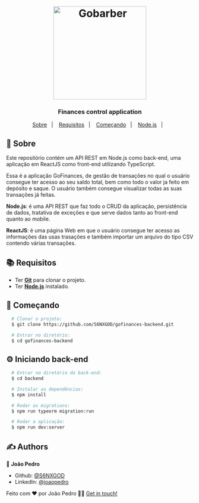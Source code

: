 <h1 align="center">
    <img alt="Gobarber" src="https://ik.imagekit.io/hwyksvj4iv/gofinances_FtYnL5e0v.svg" width="250px" />
</h1>

<h3 align="center">
  Finances control application
</h3>

<p align="center">
  <a href="#page_with_curl-sobre">Sobre</a>&nbsp;&nbsp;&nbsp;|&nbsp;&nbsp;&nbsp;
  <a href="#books-requisitos">Requisitos</a>&nbsp;&nbsp;&nbsp;|&nbsp;&nbsp;&nbsp;
  <a href="#rocket-começando">Começando</a>&nbsp;&nbsp;&nbsp;|&nbsp;&nbsp;&nbsp;
  <a href="#gear-iniciando-back-end">Node.js</a>&nbsp;&nbsp;&nbsp;|&nbsp;&nbsp;&nbsp;
</p>


## :page_with_curl: Sobre
Este repositório contém um API REST em Node.js como back-end, uma aplicação em ReactJS como front-end utilizando TypeScript.

Essa é a aplicação GoFinances, de gestão de transações no qual o usuário consegue ter acesso ao seu saldo total, bem como todo o valor ja feito em depósito e saque. O usuário também consegue visualizar todas as suas transações já feitas.

**Node.js**: é uma API REST que faz todo o CRUD da aplicação, persistência de dados, tratativa de exceções e que serve dados tanto ao front-end quanto ao mobile.

**ReactJS**: é uma página Web em que o usuário consegue ter acesso as informações das usas trasações e também importar um arquivo do tipo CSV contendo várias transações.

## :books: Requisitos
- Ter [**Git**](https://git-scm.com/) para clonar o projeto.
- Ter [**Node.js**](https://nodejs.org/en/) instalado.
<!-- - Um dispositivo ou emulador iOS ou Android -->

## :rocket: Começando
``` bash
  # Clonar o projeto:
  $ git clone https://github.com/S6NXGOD/gofinances-backend.git

  # Entrar no diretório:
  $ cd gofinances-backend
```

## :gear: Iniciando back-end
```bash
  # Entrar no diretório do back-end:
  $ cd backend

  # Instalar as dependências:
  $ npm install

  # Rodar as migrations:
  $ npm run typeorm migration:run

  # Rodar a aplicação:
  $ npm run dev:server
```

## ✍️ Authors <a name = "authors"></a>

👤 **João Pedro**

- Github: [@S6NXGOD](https://github.com/S6NXGOD)
- LinkedIn: [@joaopedro](https://www.linkedin.com/in/jo%C3%A3o-pedro-pinto-do-%C3%B3-baa689192/)

Feito com ❤️ por João Pedro 👋🏻 [Get in touch!](https://github.com/S6NXGOD)
